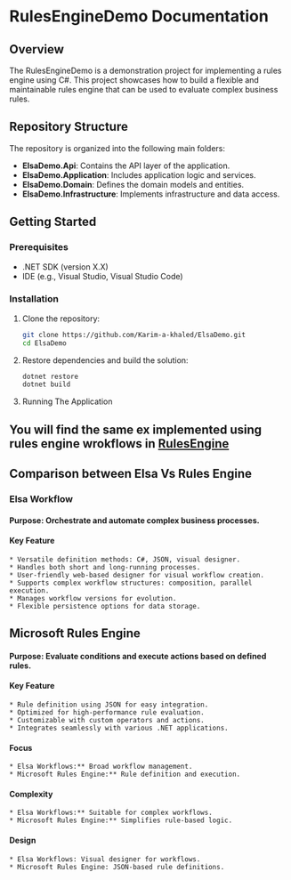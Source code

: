 # RulesEngineDemo Documentation

## Overview
The RulesEngineDemo is a demonstration project for implementing a rules engine using C#. This project showcases how to build a flexible and maintainable rules engine that can be used to evaluate complex business rules.

## Repository Structure
The repository is organized into the following main folders:

- **ElsaDemo.Api**: Contains the API layer of the application.
- **ElsaDemo.Application**: Includes application logic and services.
- **ElsaDemo.Domain**: Defines the domain models and entities.
- **ElsaDemo.Infrastructure**: Implements infrastructure and data access.

## Getting Started
### Prerequisites
- .NET SDK (version X.X)
- IDE (e.g., Visual Studio, Visual Studio Code)

### Installation
1. Clone the repository:
   ```sh
   git clone https://github.com/Karim-a-khaled/ElsaDemo.git
   cd ElsaDemo
2. Restore dependencies and build the solution:
    ```sh
    dotnet restore
    dotnet build
3. Running The Application
## You will find the same ex implemented using rules engine wrokflows in [RulesEngine](https://github.com/Karim-a-khaled/RulesEngineDemo)

## Comparison between Elsa Vs Rules Engine

### Elsa Workflow
#### Purpose: Orchestrate and automate complex business processes.

#### Key Feature
    * Versatile definition methods: C#, JSON, visual designer.
    * Handles both short and long-running processes.
    * User-friendly web-based designer for visual workflow creation.
    * Supports complex workflow structures: composition, parallel execution.
    * Manages workflow versions for evolution.
    * Flexible persistence options for data storage.

## Microsoft Rules Engine
#### Purpose: Evaluate conditions and execute actions based on defined rules.
####  Key Feature
    * Rule definition using JSON for easy integration.
    * Optimized for high-performance rule evaluation.
    * Customizable with custom operators and actions.
    * Integrates seamlessly with various .NET applications.

#### Focus

    * Elsa Workflows:** Broad workflow management.
    * Microsoft Rules Engine:** Rule definition and execution.

#### Complexity

    * Elsa Workflows:** Suitable for complex workflows.
    * Microsoft Rules Engine:** Simplifies rule-based logic.

#### Design

    * Elsa Workflows: Visual designer for workflows.
    * Microsoft Rules Engine: JSON-based rule definitions.